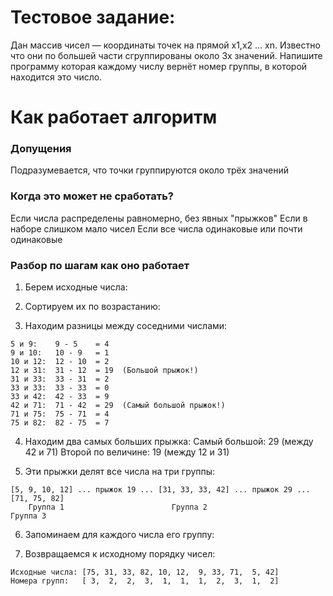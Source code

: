 # Тестовое задание:

Дан массив чисел — координаты точек на прямой x1,x2 … xn. 
Известно что они по большей части сгруппированы около 3х значений. 
Напишите программу которая каждому числу вернёт номер группы, в которой находится это число. 

# Как работает алгоритм

### Допущения
Подразумевается, что точки группируются около трёх значений
### Когда это может не сработать?

Если числа распределены равномерно, без явных "прыжков"
Если в наборе слишком мало чисел
Если все числа одинаковые или почти одинаковые

### Разбор по шагам как оно работает

1. Берем исходные числа:

2. Сортируем их по возрастанию:

3. Находим разницы между соседними числами:

```commandline
5 и 9:    9 - 5    = 4
9 и 10:   10 - 9   = 1
10 и 12:  12 - 10  = 2
12 и 31:  31 - 12  = 19  (Большой прыжок!)
31 и 33:  33 - 31  = 2
33 и 33:  33 - 33  = 0
33 и 42:  42 - 33  = 9
42 и 71:  71 - 42  = 29  (Самый большой прыжок!)
71 и 75:  75 - 71  = 4
75 и 82:  82 - 75  = 7
```
4. Находим два самых больших прыжка:
Самый большой: 29 (между 42 и 71)
Второй по величине: 19 (между 12 и 31)

5. Эти прыжки делят все числа на три группы:

```commandline
[5, 9, 10, 12] ... прыжок 19 ... [31, 33, 33, 42] ... прыжок 29 ... [71, 75, 82]
    Группа 1                        Группа 2                           Группа 3
```                       

6. Запоминаем для каждого числа его группу:


7. Возвращаемся к исходному порядку чисел:

```commandline
Исходные числа: [75, 31, 33, 82, 10, 12,  9, 33, 71,  5, 42]
Номера групп:   [ 3,  2,  2,  3,  1,  1,  1,  2,  3,  1,  2]
```